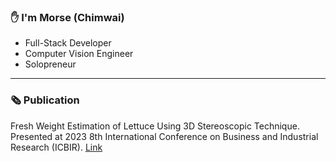 ### ✋ I'm Morse (Chimwai)
- Full-Stack Developer
- Computer Vision Engineer
- Solopreneur

---

### 🗞️ Publication
Fresh Weight Estimation of Lettuce Using 3D Stereoscopic Technique. Presented at 2023 8th International Conference on Business and Industrial Research (ICBIR). [Link](https://ieeexplore.ieee.org/document/10147436)

